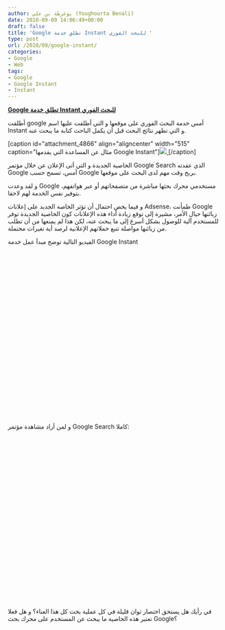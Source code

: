 ```yaml
---
author: يوغرطة بن علي (Youghourta Benali)
date: 2010-09-09 14:06:49+00:00
draft: false
title: 'Google تطلق خدمة Instant للبحث الفوري '
type: post
url: /2010/09/google-instant/
categories:
- Google
- Web
tags:
- Google
- Google Instant
- Instant
---
```


**[Google تطلق خدمة Instant للبحث الفوري](https://www.it-scoop.com/2010/09/google-instant/)**


أطلقت google أمس خدمة البحث الفوري على موقعها و التي أطلقت عليها اسم Instant و التي تظهر نتائج البحث قبل أن يكمل الباحث كتابة ما يبحث عنه.

[caption id="attachment_4866" align="aligncenter" width="515" caption="مثال عن المساعدة التي يقدمها Google Instant"][![](https://www.it-scoop.com/wp-content/uploads/2010/09/GoogleInstantAnswer1.jpg)
](https://www.it-scoop.com/2010/09/google-instant/)[/caption]

الخاصية الجديدة و التي أتى الإعلان عن خلال مؤتمر Google Search الذي عقدته Google أمس، تسمح حسب Google بربح وقت مهم لدى البحث على موقعها.

و لقد وعدت Google مستخدمي محرك بحثها مباشرة من متصفحاتهم أو عبر هواتفهم، بتوفير نفس الخدمة لهم لاحقا.

و فيما يخص احتمال أن تؤثر الخاصة الجديد على إعلانات Adsense، طمأنت Google زبائنها حيال الأمر، مشيرة إلى توقع زيادة أداء هذه الإعلانات كون الخاصية الجديدة توفر للمستخدم آلية للوصول بشكل أسرع إلى ما يبحث عنه، لكن هذا لم يمنعها من أن تطلب من زبائنها مواصلة تتبع حملاتهم الإعلانية لرصد أية تغيرات محتملة.

الفيديو التالية توضح مبدأ عمل خدمة Google Instant

<!-- more -->


<object classid="clsid:d27cdb6e-ae6d-11cf-96b8-444553540000" width="640" codebase="http://download.macromedia.com/pub/shockwave/cabs/flash/swflash.cab#version=6,0,40,0" height="385"><embed src="http://www.youtube.com/v/ElubRNRIUg4?fs=1&hl=fr_FR" allowscriptaccess="always" height="385" width="640" allowfullscreen="true" type="application/x-shockwave-flash"> </embed></object>

و لمن أراد مشاهدة مؤتمر Google Search كاملا:



<object classid="clsid:d27cdb6e-ae6d-11cf-96b8-444553540000" width="640" codebase="http://download.macromedia.com/pub/shockwave/cabs/flash/swflash.cab#version=6,0,40,0" height="385"><embed src="http://www.youtube.com/v/i0eMHRxlJ2c?fs=1&hl=fr_FR" allowscriptaccess="always" height="385" width="640" allowfullscreen="true" type="application/x-shockwave-flash"></embed></object>






في رأيك هل يستحق اختصار ثوان قليلة في كل عملية بحث كل هذا العناء؟ و هل فعلا تعتبر هذه الخاصية ما يبحث عن المستخدم على محرك بحث Google؟

